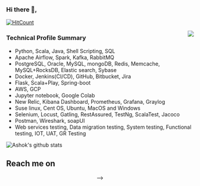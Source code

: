 ### Hi there 👋,
[![HitCount](http://hits.dwyl.com/ashokballolli/ashokballolli.svg)](http://hits.dwyl.com/ashokballolli/ashokballolli)

<img align="right" src="https://camo.githubusercontent.com/992babdffd8c74a1502de375fbdf7e4d54773242/68747470733a2f2f6d656469612e67697068792e636f6d2f6d656469612f53576f536b4e36447854737a71494b4571762f67697068792e676966" />

### Technical Profile Summary
- Python, Scala, Java, Shell Scripting, SQL
- Apache Airflow, Spark, Kafka, RabbitMQ
- PostgreSQL, Oracle, MySQL, mongoDB, Redis, Memcache, MySQL+RocksDB, Elastic search, Sybase
- Docker, Jenkins(CI/CD), GitHub, Bitbucket, Jira
- Flask, Scala+Play, Spring-boot
- AWS, GCP
- Jupyter notebook, Google Colab
- New Relic, Kibana Dashboard, Prometheus, Grafana, Graylog
- Suse linux, Cent OS, Ubuntu, MacOS and Windows
- Selenium, Locust, Gatling, RestAssured, TestNg, ScalaTest, Jacoco
- Postman, Wireshark, soapUI
- Web services testing, Data migration testing, System testing, Functional testing, IOT, UAT, GR Testing 

![Ashok's github stats](https://github-readme-stats.vercel.app/api?username=ashokballolli&bg_color=30,e96443,904e95&title_color=fff&text_color=fff)

##  Reach me on                                            
<p align='center'>
<!-- <a href="https://www.linkedin.com/in/ashokballolli/"><img height="30" src="https://github.com/WaylonWalker/WaylonWalker/blob/main/icon/linkedin.png?raw=true"></a>
<!-- <a href="https://twitter.com/@ashok_ballolli"><img height="30" src="https://github.com/WaylonWalker/WaylonWalker/blob/main/icon/twitter.png?raw=true"></a>&nbsp;&nbsp; --> -->
</p>
